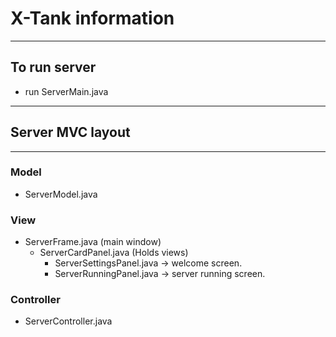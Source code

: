 # X-Tank information

***

## To run server

- run ServerMain.java

***

## Server MVC layout

***

### Model

- ServerModel.java

### View

- ServerFrame.java (main window)
  - ServerCardPanel.java (Holds views)
    - ServerSettingsPanel.java -> welcome screen.
    - ServerRunningPanel.java -> server running screen.

### Controller

- ServerController.java
